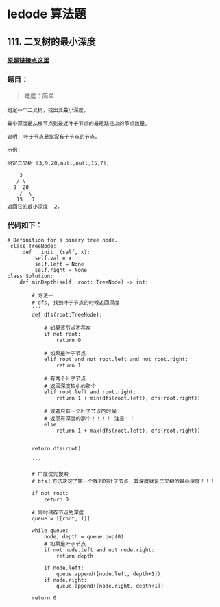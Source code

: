 # ledode 算法题

## 111. 二叉树的最小深度

#### [原题链接点这里](https://leetcode-cn.com/problems/minimum-depth-of-binary-tree/)


### 题目：
>难度：简单

    给定一个二叉树，找出其最小深度。

    最小深度是从根节点到最近叶子节点的最短路径上的节点数量。

    说明: 叶子节点是指没有子节点的节点。

    示例:

    给定二叉树 [3,9,20,null,null,15,7],

        3
       / \
      9  20
        /  \
       15   7
    返回它的最小深度  2.


### 代码如下：
    # Definition for a binary tree node.
     class TreeNode:
         def __init__(self, x):
             self.val = x
             self.left = None
             self.right = None
    class Solution:
        def minDepth(self, root: TreeNode) -> int:

            # 方法一
            # dfs, 找到叶子节点的时候返回深度
            '''
            def dfs(root:TreeNode):

                # 如果该节点不存在
                if not root:
                    return 0
                
                # 如果是叶子节点
                elif root and not root.left and not root.right:
                    return 1
                
                # 有两个叶子节点
                # 返回深度较小的那个
                elif root.left and root.right:
                    return 1 + min(dfs(root.left), dfs(root.right))
                
                # 或者只有一个叶子节点的时候
                # 返回有深度的那个！！！！ 注意！！
                else:
                    return 1 + max(dfs(root.left), dfs(root.right))


            return dfs(root)

            '''

            # 广度优先搜索
            # bfs：方法决定了第一个找到的叶子节点，其深度就是二叉树的最小深度！！！

            if not root:
                return 0

            # 同时储存节点的深度
            queue = [[root, 1]]

            while queue:
                node, depth = queue.pop(0)
                # 如果是叶子节点
                if not node.left and not node.right:
                    return depth
                
                if node.left:
                    queue.append([node.left, depth+1])
                if node.right:
                    queue.append([node.right, depth+1])
            
            return 0
